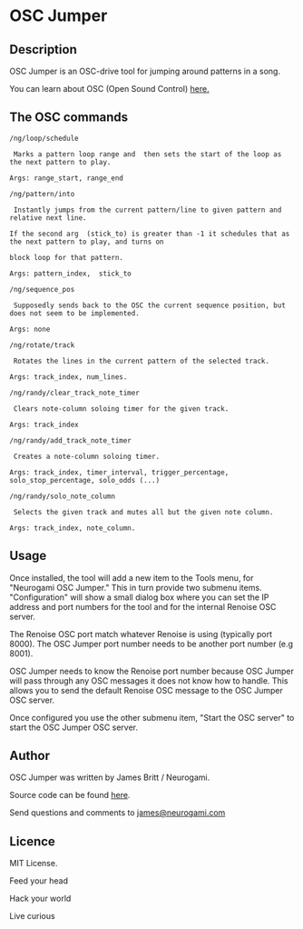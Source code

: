 # OSC Jumper 

## Description

OSC Jumper is an OSC-drive tool for jumping around patterns in a song.

You can learn about OSC (Open Sound Control) [here.](http://osc.justthebestparts.com)


## The OSC commands


    /ng/loop/schedule

     Marks a pattern loop range and  then sets the start of the loop as the next pattern to play.

    Args: range_start, range_end 

    /ng/pattern/into

     Instantly jumps from the current pattern/line to given pattern and relative next line.

    If the second arg  (stick_to) is greater than -1 it schedules that as the next pattern to play, and turns on

    block loop for that pattern.

    Args: pattern_index,  stick_to 

    /ng/sequence_pos

     Supposedly sends back to the OSC the current sequence position, but does not seem to be implemented.

    Args: none 

    /ng/rotate/track

     Rotates the lines in the current pattern of the selected track.

    Args: track_index, num_lines. 

    /ng/randy/clear_track_note_timer

     Clears note-column soloing timer for the given track.

    Args: track_index 

    /ng/randy/add_track_note_timer

     Creates a note-column soloing timer.

    Args: track_index, timer_interval, trigger_percentage, solo_stop_percentage, solo_odds (...) 

    /ng/randy/solo_note_column

     Selects the given track and mutes all but the given note column.

    Args: track_index, note_column.


## Usage

Once installed, the tool will add a new item to the Tools menu,  for "Neurogami OSC Jumper." This in turn provide two submenu items.  "Configuration" will show a small dialog box where you can set the IP address and port numbers for the tool and for the internal Renoise OSC server.

The Renoise OSC port match whatever Renoise is using (typically port 8000). The OSC Jumper port number needs to be another port number (e.g 8001).

OSC Jumper needs to know the Renoise port number because OSC Jumper will pass through any OSC messages it does not know how to handle.  This allows you to send the default Renoise OSC message to the OSC Jumper OSC server.

Once configured you use the other submenu item, "Start the OSC server" to start the OSC Jumper OSC server.  


## Author

OSC Jumper was written by James Britt / Neurogami.

Source code can be found [here](https://github.com/Neurogami/renoise-ng/tree/master/lua/com.neurogami.OscJumper.xrnx).

Send questions and comments to james@neurogami.com

## Licence

MIT License.


Feed your head

Hack your world

Live curious


